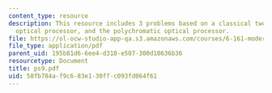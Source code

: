 ```yaml
---
content_type: resource
description: This resource includes 3 problems based on a classical two-lens coherent
  optical processor, and the polychromatic optical processor.
file: https://ol-ocw-studio-app-qa.s3.amazonaws.com/courses/6-161-modern-optics-project-laboratory-fall-2005/58fb784af9c683e130ffc093fd064f61_ps9.pdf
file_type: application/pdf
parent_uid: 195b81d6-6ee4-d318-e507-300d10636b36
resourcetype: Document
title: ps9.pdf
uid: 58fb784a-f9c6-83e1-30ff-c093fd064f61
---
```

